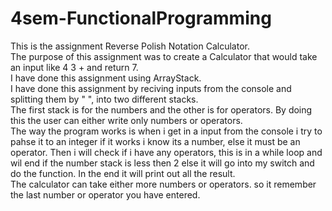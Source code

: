 # 4sem-FunctionalProgramming
This is the assignment Reverse Polish Notation Calculator.<br>
The purpose of this assignment was to create a Calculator that would take an input like 4 3 + and return 7.<br>
I have done this assignment using ArrayStack.<br>
I have done this assignment by reciving inputs from the console and splitting them by " ",  into two different stacks.<br>
The first stack is for the numbers and the other is for operators. By doing this the user can either write only numbers or operators.<br>
The way the program works is when i get in a input from the console i try to pahse it to an integer if it works i know its a number,
else it must be an operator. Then i will check if i have any operators, this is in a while loop and wil end if the number stack is less
then 2 else it will go into my switch and do the function. In the end it will print out all the result.<br>
The calculator can take either more numbers or operators. so it remember the last number or operator you have entered.
